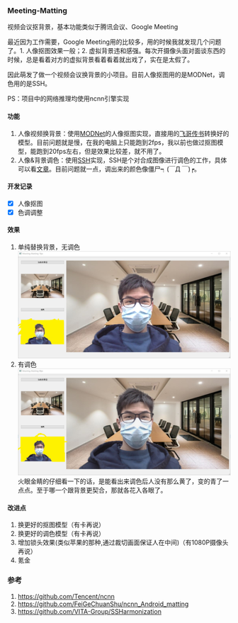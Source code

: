 ### Meeting-Matting
视频会议抠背景，基本功能类似于腾讯会议、Google Meeting

最近因为工作需要，Google Meeting用的比较多，用的时候我就发现几个问题了。1. 人像抠图效果一般；2. 虚拟背景违和感强。每次开摄像头面对面谈东西的时候，总是看着对方的虚拟背景看着看着就出戏了，实在是太假了。

因此萌发了做一个视频会议换背景的小项目。目前人像抠图用的是MODNet，调色用的是SSH。

PS：项目中的网络推理均使用ncnn引擎实现

#### 功能
1. 人像视频换背景：使用[MODNet](https://github.com/ZHKKKe/MODNet)的人像抠图实现，直接用的[飞哥传书](https://github.com/FeiGeChuanShu/ncnn_Android_matting)转换好的模型。目前问题就是慢，在我的电脑上只能跑到2fps，我以前也做过抠图模型，能跑到20fps左右，但是效果比较差，就不用了。
2. 人像&背景调色：使用[SSH](https://github.com/VITA-Group/SSHarmonization)实现，SSH是个对合成图像进行调色的工作，具体可以看[文章](https://zhuanlan.zhihu.com/p/414874339)。目前问题就一点，调出来的颜色像僵尸┑(￣Д ￣)┍。

#### 开发记录
- [x] 人像抠图
- [x] 色调调整

#### 效果
1. 单纯替换背景，无调色
![image](resources/no-mixxing.jpg)
2. 有调色
![image](resources/mixxing.jpg)
火眼金睛的仔细看一下的话，是能看出来调色后人没有那么黄了，变的青了一点点。至于哪一个跟背景更契合，那就各花入各眼了。

#### 改进点
1. 换更好的抠图模型（有卡再说）
2. 换更好的调色模型（有卡再说）
3. 增加锁头效果(类似苹果的那种,通过裁切画面保证人在中间)（有1080P摄像头再说）
4. 氪金

### 参考
1. https://github.com/Tencent/ncnn
2. https://github.com/FeiGeChuanShu/ncnn_Android_matting
3. https://github.com/VITA-Group/SSHarmonization